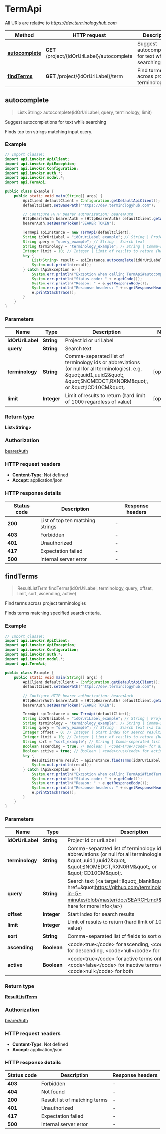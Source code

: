 # TermApi

All URIs are relative to *https://dev.terminologyhub.com*

| Method | HTTP request | Description |
|------------- | ------------- | -------------|
| [**autocomplete**](TermApi.md#autocomplete) | **GET** /project/{idOrUriLabel}/autocomplete | Suggest autocompletions for text while searching |
| [**findTerms**](TermApi.md#findTerms) | **GET** /project/{idOrUriLabel}/term | Find terms across project terminologies |



## autocomplete

> List&lt;String&gt; autocomplete(idOrUriLabel, query, terminology, limit)

Suggest autocompletions for text while searching

Finds top ten strings matching input query.

### Example

```java
// Import classes:
import api.invoker.ApiClient;
import api.invoker.ApiException;
import api.invoker.Configuration;
import api.invoker.auth.*;
import api.invoker.model.*;
import api.TermApi;

public class Example {
    public static void main(String[] args) {
        ApiClient defaultClient = Configuration.getDefaultApiClient();
        defaultClient.setBasePath("https://dev.terminologyhub.com");
        
        // Configure HTTP bearer authorization: bearerAuth
        HttpBearerAuth bearerAuth = (HttpBearerAuth) defaultClient.getAuthentication("bearerAuth");
        bearerAuth.setBearerToken("BEARER TOKEN");

        TermApi apiInstance = new TermApi(defaultClient);
        String idOrUriLabel = "idOrUriLabel_example"; // String | Project id or uriLabel
        String query = "query_example"; // String | Search text
        String terminology = "terminology_example"; // String | Comma-separated list of terminology ids or abbreviations (or null for all terminologies). e.g. \"uuid1,uuid2\", \"SNOMEDCT,RXNORM\", or \"ICD10CM\".
        Integer limit = 10; // Integer | Limit of results to return (hard limit of 1000 regardless of value)
        try {
            List<String> result = apiInstance.autocomplete(idOrUriLabel, query, terminology, limit);
            System.out.println(result);
        } catch (ApiException e) {
            System.err.println("Exception when calling TermApi#autocomplete");
            System.err.println("Status code: " + e.getCode());
            System.err.println("Reason: " + e.getResponseBody());
            System.err.println("Response headers: " + e.getResponseHeaders());
            e.printStackTrace();
        }
    }
}
```

### Parameters


| Name | Type | Description  | Notes |
|------------- | ------------- | ------------- | -------------|
| **idOrUriLabel** | **String**| Project id or uriLabel | |
| **query** | **String**| Search text | |
| **terminology** | **String**| Comma-separated list of terminology ids or abbreviations (or null for all terminologies). e.g. \&quot;uuid1,uuid2\&quot;, \&quot;SNOMEDCT,RXNORM\&quot;, or \&quot;ICD10CM\&quot;. | [optional] |
| **limit** | **Integer**| Limit of results to return (hard limit of 1000 regardless of value) | [optional] |

### Return type

**List&lt;String&gt;**

### Authorization

[bearerAuth](../README.md#bearerAuth)

### HTTP request headers

- **Content-Type**: Not defined
- **Accept**: application/json

### HTTP response details
| Status code | Description | Response headers |
|-------------|-------------|------------------|
| **200** | List of top ten matching strings |  -  |
| **403** | Forbidden |  -  |
| **401** | Unauthorized |  -  |
| **417** | Expectation failed |  -  |
| **500** | Internal server error |  -  |


## findTerms

> ResultListTerm findTerms(idOrUriLabel, terminology, query, offset, limit, sort, ascending, active)

Find terms across project terminologies

Finds terms matching specified search criteria.

### Example

```java
// Import classes:
import api.invoker.ApiClient;
import api.invoker.ApiException;
import api.invoker.Configuration;
import api.invoker.auth.*;
import api.invoker.model.*;
import api.TermApi;

public class Example {
    public static void main(String[] args) {
        ApiClient defaultClient = Configuration.getDefaultApiClient();
        defaultClient.setBasePath("https://dev.terminologyhub.com");
        
        // Configure HTTP bearer authorization: bearerAuth
        HttpBearerAuth bearerAuth = (HttpBearerAuth) defaultClient.getAuthentication("bearerAuth");
        bearerAuth.setBearerToken("BEARER TOKEN");

        TermApi apiInstance = new TermApi(defaultClient);
        String idOrUriLabel = "idOrUriLabel_example"; // String | Project id or uriLabel
        String terminology = "terminology_example"; // String | Comma-separated list of terminology ids or abbreviations (or null for all terminologies). e.g. \"uuid1,uuid2\", \"SNOMEDCT,RXNORM\", or \"ICD10CM\".
        String query = "query_example"; // String | Search text (<a target=\"_blank\" href=\"https://github.com/terminologyhub/termhub-in-5-minutes/blob/master/doc/SEARCH.md\">See here for more info</a>)
        Integer offset = 0; // Integer | Start index for search results
        Integer limit = 10; // Integer | Limit of results to return (hard limit of 1000 regardless of value)
        String sort = "sort_example"; // String | Comma-separated list of fields to sort on
        Boolean ascending = true; // Boolean | <code>true</code> for ascending, <code>false</code> for descending, <code>null</code> for unspecified
        Boolean active = true; // Boolean | <code>true</code> for active terms only, <code>false</code> for inactive terms only, <code>null</code> for both
        try {
            ResultListTerm result = apiInstance.findTerms(idOrUriLabel, terminology, query, offset, limit, sort, ascending, active);
            System.out.println(result);
        } catch (ApiException e) {
            System.err.println("Exception when calling TermApi#findTerms");
            System.err.println("Status code: " + e.getCode());
            System.err.println("Reason: " + e.getResponseBody());
            System.err.println("Response headers: " + e.getResponseHeaders());
            e.printStackTrace();
        }
    }
}
```

### Parameters


| Name | Type | Description  | Notes |
|------------- | ------------- | ------------- | -------------|
| **idOrUriLabel** | **String**| Project id or uriLabel | |
| **terminology** | **String**| Comma-separated list of terminology ids or abbreviations (or null for all terminologies). e.g. \&quot;uuid1,uuid2\&quot;, \&quot;SNOMEDCT,RXNORM\&quot;, or \&quot;ICD10CM\&quot;. | [optional] |
| **query** | **String**| Search text (&lt;a target&#x3D;\&quot;_blank\&quot; href&#x3D;\&quot;https://github.com/terminologyhub/termhub-in-5-minutes/blob/master/doc/SEARCH.md\&quot;&gt;See here for more info&lt;/a&gt;) | [optional] |
| **offset** | **Integer**| Start index for search results | [optional] |
| **limit** | **Integer**| Limit of results to return (hard limit of 1000 regardless of value) | [optional] |
| **sort** | **String**| Comma-separated list of fields to sort on | [optional] |
| **ascending** | **Boolean**| &lt;code&gt;true&lt;/code&gt; for ascending, &lt;code&gt;false&lt;/code&gt; for descending, &lt;code&gt;null&lt;/code&gt; for unspecified | [optional] |
| **active** | **Boolean**| &lt;code&gt;true&lt;/code&gt; for active terms only, &lt;code&gt;false&lt;/code&gt; for inactive terms only, &lt;code&gt;null&lt;/code&gt; for both | [optional] |

### Return type

[**ResultListTerm**](ResultListTerm.md)

### Authorization

[bearerAuth](../README.md#bearerAuth)

### HTTP request headers

- **Content-Type**: Not defined
- **Accept**: application/json

### HTTP response details
| Status code | Description | Response headers |
|-------------|-------------|------------------|
| **403** | Forbidden |  -  |
| **404** | Not found |  -  |
| **200** | Result list of matching terms |  -  |
| **401** | Unauthorized |  -  |
| **417** | Expectation failed |  -  |
| **500** | Internal server error |  -  |

